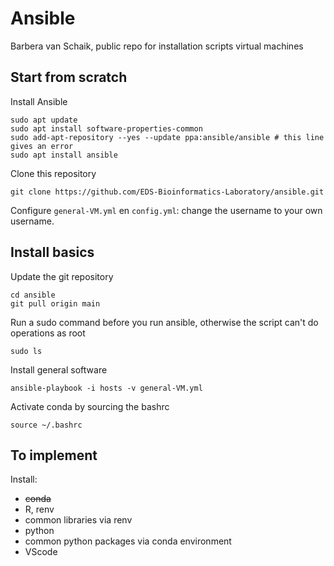 # Ansible
Barbera van Schaik, public repo for installation scripts virtual machines

## Start from scratch

Install Ansible

```
sudo apt update
sudo apt install software-properties-common
sudo add-apt-repository --yes --update ppa:ansible/ansible # this line gives an error
sudo apt install ansible
```

Clone this repository

```
git clone https://github.com/EDS-Bioinformatics-Laboratory/ansible.git
```

Configure ``general-VM.yml`` en ``config.yml``: change the username to your own username.

## Install basics

Update the git repository

```
cd ansible
git pull origin main
```

Run a sudo command before you run ansible, otherwise the script can't do operations as root

```
sudo ls
```

Install general software

```
ansible-playbook -i hosts -v general-VM.yml
```

Activate conda by sourcing the bashrc

```
source ~/.bashrc
```


## To implement

Install:

* ~~conda~~
* R, renv
* common libraries via renv
* python
* common python packages via conda environment
* VScode
